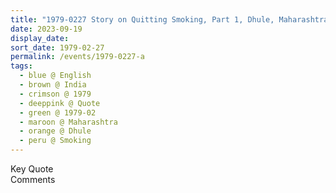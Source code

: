```yaml
---
title: "1979-0227 Story on Quitting Smoking, Part 1, Dhule, Maharashtra, India"
date: 2023-09-19
display_date: 
sort_date: 1979-02-27
permalink: /events/1979-0227-a
tags:
  - blue @ English
  - brown @ India
  - crimson @ 1979
  - deeppink @ Quote
  - green @ 1979-02
  - maroon @ Maharashtra
  - orange @ Dhule
  - peru @ Smoking
---
```


<wave-list>
  <list-title color="green" width="75">Key Quote</list-title>
  <list-item color="BlanchedAlmond"  width="200"></list-item>
  <list-item color="Lavender"></list-item>
  <list-item color="BlanchedAlmond"></list-item>
</wave-list>

<br>

<wave-list>
  <list-title color="green" width="75">Comments</list-title>
  <list-item color="BlanchedAlmond"  width="200"></list-item>
  <list-item color="Lavender"></list-item>
  <list-item color="BlanchedAlmond"></list-item>
</wave-list>
